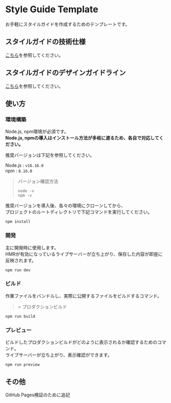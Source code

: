 # Style Guide Template

お手軽にスタイルガイドを作成するためのテンプレートです。

## スタイルガイドの技術仕様

[こちら](https://github.com/BRX-YTakahashi/StyleGuideTemplate/blob/master/DOCS/technicalSpecifications.md)を参照してください。

## スタイルガイドのデザインガイドライン

[こちら](https://github.com/BRX-YTakahashi/StyleGuideTemplate/blob/master/DOCS/designGuideline.md)を参照してください。

## 使い方

### 環境構築

Node.js, npm環境が必須です。\
**Node.js, npmの導入はインストール方法が多岐に渡るため、各自で対応してください。**

推奨バージョンは下記を参照してください。

Node.js : `v16.16.0`\
npm     : `8.16.0`

> バージョン確認方法
>
> ```Terminal
> node -v
> npm -v
> ```

推奨バージョンを導入後、各々の環境にクローンしてから、\
プロジェクトのルートディレクトリで下記コマンドを実行してください。

```Terminal
npm install
```

### 開発

主に開発時に使用します。\
HMRが有効になっているライブサーバーが立ち上がり、保存した内容が即座に反映されます。

```Terminal
npm run dev
```

### ビルド

作業ファイルをバンドルし、実際に公開するファイルをビルドするコマンド。
> = プロダクションビルド

```Terminal
npm run build
```

### プレビュー

ビルドしたプロダクションビルドがどのように表示されるか確認するためのコマンド。\
ライブサーバーが立ち上がり、表示確認ができます。

```Terminal
npm run preview
```

## その他

GitHub Pages検証のために追記
